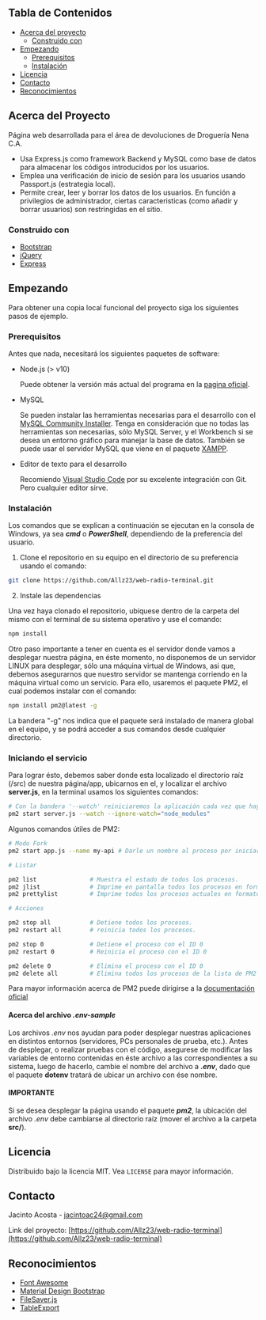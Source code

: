 <!-- PROJECT SHIELDS -->
<!--
*** I'm using markdown "reference style" links for readability.
*** Reference links are enclosed in brackets [ ] instead of parentheses ( ).
*** See the bottom of this document for the declaration of the reference variables
*** for contributors-url, forks-url, etc. This is an optional, concise syntax you may use.
*** https://www.markdownguide.org/basic-syntax/#reference-style-links
-->

<!-- [![Contributors][contributors-shield]][contributors-url]
[![Forks][forks-shield]][forks-url]
[![Stargazers][stars-shield]][stars-url]
[![Issues][issues-shield]][issues-url]
[![MIT License][license-shield]][license-url]
[![LinkedIn][linkedin-shield]][linkedin-url] -->

<!-- PROJECT LOGO -->
<!-- <br />
<p align="center">
  <a href="https://github.com/Allz23/repo">
    <img src="images/logo.png" alt="Logo" width="80" height="80">
  </a>

  <h3 align="center">YOUR_TITLE</h3>

  <p align="center">
    YOUR_SHORT_DESCRIPTION
    <br />
    <a href="https://github.com/Allz23/repo"><strong>Explore the docs »</strong></a>
    <br />
    <br />
    <a href="https://github.com/Allz23/repo">View Demo</a>
    ·
    <a href="https://github.com/Allz23/repo/issues">Report Bug</a>
    ·
    <a href="https://github.com/Allz23/repo/issues">Request Feature</a>
  </p>
</p>
 -->

<!-- TABLE OF CONTENTS -->

## Tabla de Contenidos

- [Acerca del proyecto](#acerca-del-proyecto)
  - [Construido con](#construido-con)
- [Empezando](#empezando)
  - [Prerequisitos](#prerequisitos)
  - [Instalación](#instalacion)
- [Licencia](#licencia)
- [Contacto](#contacto)
- [Reconocimientos](#reconocimientos)

<!-- ABOUT THE PROJECT -->

## Acerca del Proyecto

Página web desarrollada para el área de devoluciones de Droguería Nena C.A.

- Usa Express.js como framework Backend y MySQL como base de datos para almacenar los códigos introducidos por los usuarios.
- Emplea una verificación de inicio de sesión para los usuarios usando Passport.js (estrategia local).
- Permite crear, leer y borrar los datos de los usuarios. En función a privilegios de administrador, ciertas caracteristicas (como añadir y borrar usuarios) son restringidas en el sitio.

### Construido con

- [Bootstrap](http://getbootstrap.com/)
- [jQuery](https://jquery.com)
- [Express](https://expressjs.com/es/)

<!-- GETTING STARTED -->

## Empezando

Para obtener una copia local funcional del proyecto siga los siguientes pasos de ejemplo.

### Prerequisitos

Antes que nada, necesitará los siguientes paquetes de software:

- Node.js (> v10)

  Puede obtener la versión más actual del programa en la [pagina oficial](https://nodejs.org/es/).

- MySQL

  Se pueden instalar las herramientas necesarias para el desarrollo con el [MySQL Community Installer](https://dev.mysql.com/downloads/installer/). Tenga en consideración que no todas las herramientas son necesarias, sólo MySQL Server, y el Workbench si se desea un entorno gráfico para manejar la base de datos. También se puede usar el servidor MySQL que viene en el paquete [XAMPP](https://www.apachefriends.org/es/download.html).

- Editor de texto para el desarrollo

  Recomiendo [Visual Studio Code](https://code.visualstudio.com/download) por su excelente integración con Git. Pero cualquier editor sirve.

### Instalación

Los comandos que se explican a continuación se ejecutan en la consola de Windows, ya sea _**cmd**_ o _**PowerShell**_, dependiendo de la preferencia del usuario. 

1. Clone el repositorio en su equipo en el directorio de su preferencia usando el comando:

```sh
git clone https://github.com/Allz23/web-radio-terminal.git
```

2. Instale las dependencias

Una vez haya clonado el repositorio, ubíquese dentro de la carpeta del mismo con el terminal de su sistema operativo y use el comando:

```sh
npm install
```
Otro paso importante a tener en cuenta es el servidor donde vamos a desplegar nuestra página, en éste momento, no disponemos de un servidor LINUX para desplegar, sólo una máquina virtual de Windows, asi que, debemos asegurarnos que nuestro servidor se mantenga corriendo en la máquina virtual como un servicio. Para ello, usaremos el paquete PM2, el cual podemos instalar con el comando:

```sh
npm install pm2@latest -g
```
La bandera "-g" nos indica que el paquete será instalado de manera global en el equipo, y se podrá acceder a sus comandos desde cualquier directorio.

### Iniciando el servicio

Para lograr ésto, debemos saber donde esta localizado el directorio raíz (/src) de nuestra página/app, ubicarnos en el, y localizar el archivo **server.js**, en la terminal usamos los siguientes comandos:

```sh
# Con la bandera '--watch' reiniciaremos la aplicación cada vez que haya algún cambio en el directorio actual + todas las subcarpetas del mismo. Y ademas, ignorará los cambios en el directorio 'node_modules/'.
pm2 start server.js --watch --ignore-watch="node_modules"
```

Algunos comandos útiles de PM2:

```sh
# Modo Fork
pm2 start app.js --name my-api # Darle un nombre al proceso por iniciar.

# Listar

pm2 list               # Muestra el estado de todos los procesos.
pm2 jlist              # Imprime en pantalla todos los procesos en formato JSON crudo.
pm2 prettylist         # Imprime todos los procesos actuales en formato JSON bonito.

# Acciones

pm2 stop all           # Detiene todos los procesos.
pm2 restart all        # reinicia todos los procesos.

pm2 stop 0             # Detiene el proceso con el ID 0
pm2 restart 0          # Reinicia el proceso con el ID 0

pm2 delete 0           # Elimina el proceso con el ID 0
pm2 delete all         # Elimina todos los procesos de la lista de PM2
```
Para mayor información acerca de PM2 puede dirigirse a la [documentación oficial](https://pm2.keymetrics.io/docs/usage/pm2-doc-single-page/)

#### Acerca del archivo *.env-sample*

Los archivos *.env* nos ayudan para poder desplegar nuestras aplicaciones en distintos entornos (servidores, PCs personales de prueba, etc.). Antes de desplegar, o realizar pruebas con el código, asegurese de modificar las variables de entorno contenidas en éste archivo a las correspondientes a su sistema, luego de hacerlo, cambie el nombre del archivo a _**.env**_, dado que el paquete **dotenv** tratará de ubicar un archivo con ése nombre. 

  #### IMPORTANTE
Si se desea desplegar la página usando el paquete _**pm2**_, la ubicación del archivo _.env_ debe cambiarse al directorio raíz      (mover el archivo a la carpeta **src/**). 

<!-- LICENSE -->

## Licencia

Distribuido bajo la licencia MIT. Vea `LICENSE` para mayor información.

<!-- CONTACT -->

## Contacto

Jacinto Acosta - jacintoac24@gmail.com

Link del proyecto: [https://github.com/Allz23/web-radio-terminal](https://github.com/Allz23/web-radio-terminal)

<!-- ACKNOWLEDGEMENTS -->

## Reconocimientos

- [Font Awesome](https://fontawesome.com)
- [Material Design Bootstrap](https://mdbootstrap.com/docs/jquery/getting-started/download/)
- [FileSaver.js](https://github.com/eligrey/FileSaver.js/)
- [TableExport](https://tableexport.v5.travismclarke.com/)

